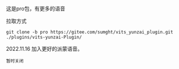 这是pro包，有更多的语音

拉取方式
```
git clone -b pro https://gitee.com/sumght/vits_yunzai_plugin.git ./plugins/vits-yunzai-Plugin/
```

2022.11.16 加入更好的派蒙语音。
```
暂时关闭
```